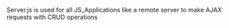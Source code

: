Server.js is used for all JS_Applications like a remote server to make AJAX requests with CRUD operations
